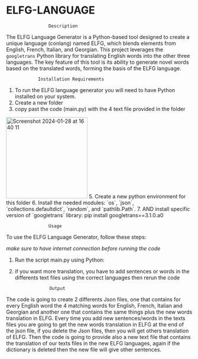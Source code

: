 # ELFG-LANGUAGE

					Description
The ELFG Language Generator is a Python-based tool designed to create a unique language (conlang) named ELFG, which blends elements from English, French, Italian, and Georgian. This project leverages the `googletrans` Python library for translating English words into the other three languages. The key feature of this tool is its ability to generate novel words based on the translated words, forming the basis of the ELFG language. 

				Installation Requirements
 
1. To run the ELFG language generator you will need to have Python installed on your system. 
2. Create a new folder
3. copy past the code (main.py) with the 4 text file provided in the folder
<img width="220" alt="Screenshot 2024-01-28 at 16 40 11" src="https://github.com/Oto0398/ELFG-LANGUAGE/assets/149970372/ab9c6f9f-601f-403f-b4fa-eb1c9d124488">
5. Create a new python environment for this folder
6. Install the needed modules: 
`os`, `json`, `collections.defaultdict`, `random`, and `pathlib.Path`.
7. AND install specific version of `googletrans` library: 
pip install googletrans==3.1.0.a0


					Usage

To use the ELFG Language Generator, follow these steps:

*make sure to have internet connection before running the code*
1. Run the script main.py using Python:

2. if you want more translation, you have to add sentences or words in the differents text files using the correct languages then rerun the code 

					Output
The code is going to create 2 differents Json files, one that contains for every English word the 4 matching words for English, French, Italian and Georgian and another one that contains the same things plus the new words translation in ELFG.
Every time you add new sentences/words in the texts files you are going to get the new words translation in ELFG at the end of the json file, if you delete the Json files, then you will get others translation of ELFG. 
Then the code is going to provide also a new text file that contains the translation of our texts files in the new ELFG languages, again if the dictionary is deleted then the new file will give other sentences.   




